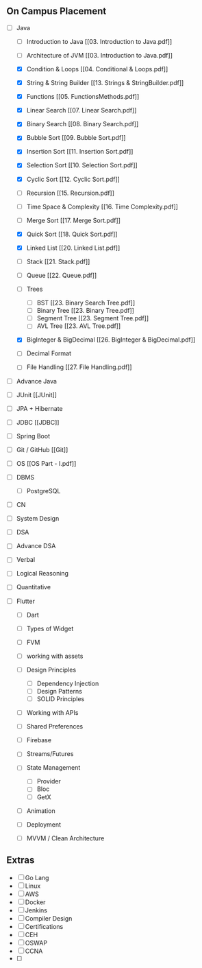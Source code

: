 ## On Campus Placement
- [ ]  Java
	- [ ] Introduction to Java [[03. Introduction to Java.pdf]]
	- [ ] Architecture of JVM [[03. Introduction to Java.pdf]]
	- [x] Condition & Loops [[04. Conditional & Loops.pdf]]
	- [x] String & String Builder [[13. Strings & StringBuilder.pdf]]
	- [x] Functions [[05. FunctionsMethods.pdf]]
	- [x] Linear Search [[07. Linear Search.pdf]]
	- [x] Binary Search [[08. Binary Search.pdf]]
	- [x] Bubble Sort [[09. Bubble Sort.pdf]]
	- [x] Insertion Sort [[11. Insertion Sort.pdf]]
	- [x] Selection Sort [[10. Selection Sort.pdf]]
	- [x] Cyclic Sort [[12. Cyclic Sort.pdf]]
	- [ ] Recursion [[15. Recursion.pdf]]
	- [ ] Time Space & Complexity [[16. Time Complexity.pdf]]
	- [ ] Merge Sort [[17. Merge Sort.pdf]]
	- [x] Quick Sort [[18. Quick Sort.pdf]]
	- [x] Linked List [[20. Linked List.pdf]]
	- [ ] Stack [[21. Stack.pdf]]
	- [ ] Queue [[22. Queue.pdf]]
	- [ ] Trees 
		- [ ] BST [[23. Binary Search Tree.pdf]]
		- [ ] Binary Tree [[23. Binary Tree.pdf]]
		- [ ]    Segment Tree [[23. Segment Tree.pdf]]
		- [ ] AVL Tree [[23. AVL Tree.pdf]]
	- [x] BigInteger & BigDecimal [[26. BigInteger & BigDecimal.pdf]]
	- [ ] Decimal Format
	- [ ] File Handling [[27. File Handling.pdf]]



- [ ] Advance Java
- [ ] JUnit [[JUnit]]
- [ ] JPA + Hibernate
- [ ] JDBC [[JDBC]]
- [ ] Spring Boot 
- [ ] Git / GitHub [[Git]]
- [ ] OS [[OS Part - I.pdf]]


- [ ] DBMS 
	- [ ] PostgreSQL

- [ ] CN

- [ ] System Design

- [ ] DSA

- [ ] Advance DSA

- [ ] Verbal 

- [ ] Logical Reasoning

- [ ] Quantitative

- [ ] Flutter
	- [ ] Dart
	- [ ] Types of Widget
	- [ ] FVM
	- [ ] working with assets
	- [ ] Design Principles
		- [ ] Dependency Injection
		- [ ] Design Patterns
		- [ ] SOLID Principles
	 - [ ] Working with APIs
	 - [ ] Shared Preferences
	 - [ ] Firebase
	 - [ ] Streams/Futures
	 - [ ] State Management
		 - [ ] Provider
		 - [ ] Bloc
		 - [ ] GetX
	 - [ ] Animation
	- [ ] Deployment
	- [ ] MVVM / Clean Architecture 


## Extras 
- [ ] Go Lang
- [ ] Linux
- [ ] AWS
- [ ] Docker
- [ ] Jenkins
- [ ] Compiler Design
- [ ] Certifications
- [ ] CEH
- [ ] OSWAP
- [ ] CCNA
- [ ] 
